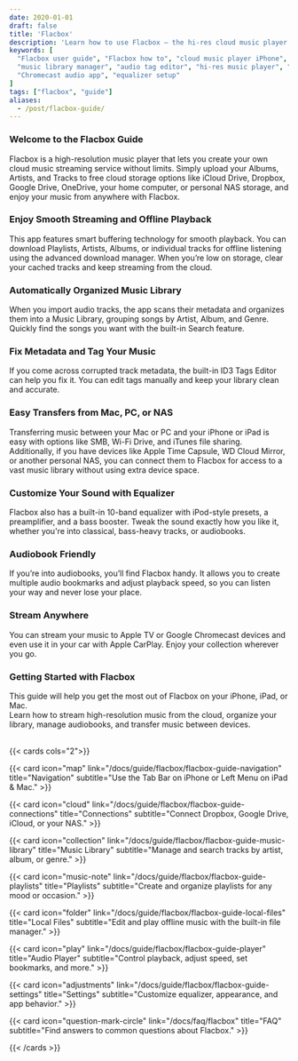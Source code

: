 ```yaml
---
date: 2020-01-01
draft: false
title: 'Flacbox'
description: 'Learn how to use Flacbox – the hi-res cloud music player for iPhone, iPad, and Mac. Connect your cloud storage, manage your library, customize playback, and explore all features.'
keywords: [
  "Flacbox user guide", "Flacbox how to", "cloud music player iPhone", "offline FLAC player Mac",
  "music library manager", "audio tag editor", "hi-res music player", "CarPlay FLAC player",
  "Chromecast audio app", "equalizer setup"
]
tags: ["flacbox", "guide"]
aliases:
  - /post/flacbox-guide/
---
```


### Welcome to the Flacbox Guide

Flacbox is a high-resolution music player that lets you create your own cloud music streaming service without limits. Simply upload your Albums, Artists, and Tracks to free cloud storage options like iCloud Drive, Dropbox, Google Drive, OneDrive, your home computer, or personal NAS storage, and enjoy your music from anywhere with Flacbox.

### Enjoy Smooth Streaming and Offline Playback

This app features smart buffering technology for smooth playback. You can download Playlists, Artists, Albums, or individual tracks for offline listening using the advanced download manager. When you’re low on storage, clear your cached tracks and keep streaming from the cloud.

### Automatically Organized Music Library

When you import audio tracks, the app scans their metadata and organizes them into a Music Library, grouping songs by Artist, Album, and Genre. Quickly find the songs you want with the built-in Search feature.

### Fix Metadata and Tag Your Music

If you come across corrupted track metadata, the built-in ID3 Tags Editor can help you fix it. You can edit tags manually and keep your library clean and accurate.

### Easy Transfers from Mac, PC, or NAS

Transferring music between your Mac or PC and your iPhone or iPad is easy with options like SMB, Wi-Fi Drive, and iTunes file sharing. Additionally, if you have devices like Apple Time Capsule, WD Cloud Mirror, or another personal NAS, you can connect them to Flacbox for access to a vast music library without using extra device space.

### Customize Your Sound with Equalizer

Flacbox also has a built-in 10-band equalizer with iPod-style presets, a preamplifier, and a bass booster. Tweak the sound exactly how you like it, whether you're into classical, bass-heavy tracks, or audiobooks.

### Audiobook Friendly

If you’re into audiobooks, you’ll find Flacbox handy. It allows you to create multiple audio bookmarks and adjust playback speed, so you can listen your way and never lose your place.

### Stream Anywhere

You can stream your music to Apple TV or Google Chromecast devices and even use it in your car with Apple CarPlay. Enjoy your collection wherever you go.

### Getting Started with Flacbox

This guide will help you get the most out of Flacbox on your iPhone, iPad, or Mac.  
Learn how to stream high-resolution music from the cloud, organize your library, manage audiobooks, and transfer music between devices.<br><br>

{{< cards cols="2">}}

{{< card icon="map" link="/docs/guide/flacbox/flacbox-guide-navigation" title="Navigation" subtitle="Use the Tab Bar on iPhone or Left Menu on iPad & Mac." >}}

{{< card icon="cloud" link="/docs/guide/flacbox/flacbox-guide-connections" title="Connections" subtitle="Connect Dropbox, Google Drive, iCloud, or your NAS." >}}

{{< card icon="collection" link="/docs/guide/flacbox/flacbox-guide-music-library" title="Music Library" subtitle="Manage and search tracks by artist, album, or genre." >}}

{{< card icon="music-note" link="/docs/guide/flacbox/flacbox-guide-playlists" title="Playlists" subtitle="Create and organize playlists for any mood or occasion." >}}

{{< card icon="folder" link="/docs/guide/flacbox/flacbox-guide-local-files" title="Local Files" subtitle="Edit and play offline music with the built-in file manager." >}}

{{< card icon="play" link="/docs/guide/flacbox/flacbox-guide-player" title="Audio Player" subtitle="Control playback, adjust speed, set bookmarks, and more." >}}

{{< card icon="adjustments" link="/docs/guide/flacbox/flacbox-guide-settings" title="Settings" subtitle="Customize equalizer, appearance, and app behavior." >}}

{{< card icon="question-mark-circle" link="/docs/faq/flacbox" title="FAQ" subtitle="Find answers to common questions about Flacbox." >}}

{{< /cards >}}